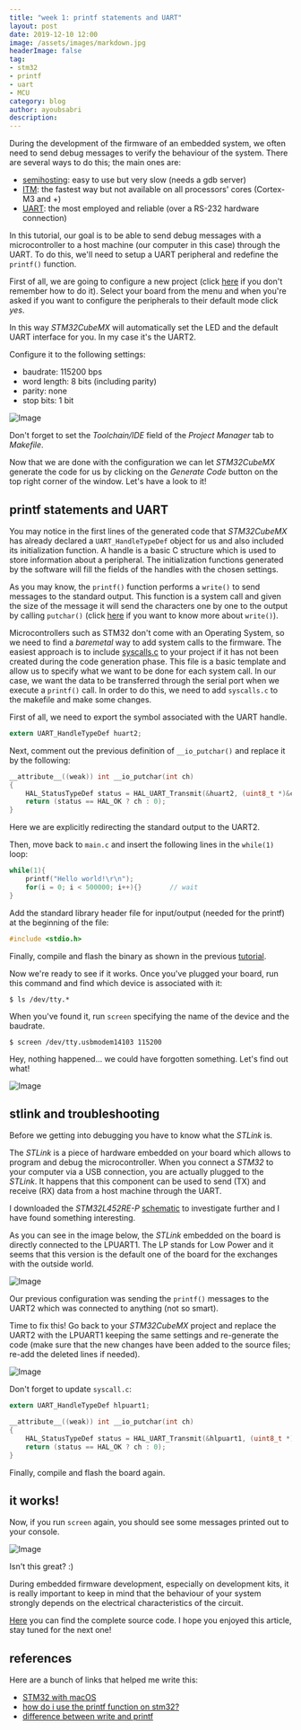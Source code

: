 ```yaml
---
title: "week 1: printf statements and UART"
layout: post
date: 2019-12-10 12:00
image: /assets/images/markdown.jpg
headerImage: false
tag:
- stm32
- printf
- uart
- MCU
category: blog
author: ayoubsabri
description:
---
```


During the development of the firmware of an embedded system, we often need to send debug messages to verify the behaviour of the system. There are several ways to do this; the main ones are:

- [semihosting][sh]: easy to use but very slow (needs a gdb server)
- [ITM][itm]: the fastest way but not available on all processors' cores (Cortex-M3 and +)
- [UART][uart]: the most employed and reliable (over a RS-232 hardware connection)

In this tutorial, our goal is to be able to send debug messages with a microcontroller to a host machine (our computer in this case) through the UART. To do this, we'll need to setup a UART peripheral and redefine the `printf()` function.

First of all, we are going to configure a new project (click [here][2] if you don't remember how to do it). Select your board from the menu and when you're asked if you want to configure the peripherals to their default mode click _yes_.

<!-- ![Image](/assets/images/blog/1/setup.png) -->

In this way _STM32CubeMX_ will automatically set the LED and the default UART interface for you. In my case it's the UART2.

Configure it to the following settings:
- baudrate: 115200 bps
- word length: 8 bits (including parity)
- parity: none
- stop bits: 1 bit

![Image](/assets/images/blog/1/uart.png)

Don't forget to set the _Toolchain/IDE_ field of the _Project Manager_ tab to _Makefile_.

Now that we are done with the configuration we can let _STM32CubeMX_ generate the code for us by clicking on the  _Generate Code_ button on the top right corner of the window. Let's have a look to it!

## printf statements and UART

You may notice in the first lines of the generated code that _STM32CubeMX_ has already declared a `UART_HandleTypeDef` object for us and also included its initialization function. A handle is a basic C structure which is used to store information about a peripheral. The initialization functions generated by the software will fill the fields of the handles with the chosen settings.

As you may know, the `printf()` function performs a `write()` to send messages to the standard output. This function is a system call and given the size of the message it will send the characters one by one to the output by calling  `putchar()` (click [here][3] if you want to know more about `write()`).

Microcontrollers such as STM32 don't come with an Operating System, so we need to find a _baremetal_ way to add system calls to the firmware. The easiest approach is to include [syscalls.c][4] to your project if it has not been created during the code generation phase. This file is a basic template and allow us to specify what we want to be done for each system call. In our case, we want the data to be transferred through the serial port when we execute a `printf()` call. In order to do this, we need to add `syscalls.c` to the makefile and make some changes.

First of all, we need to export the symbol associated with the UART handle.

```c
extern UART_HandleTypeDef huart2;
```

Next, comment out the previous definition of `__io_putchar()` and replace it by the following:

```c
__attribute__((weak)) int __io_putchar(int ch)
{
    HAL_StatusTypeDef status = HAL_UART_Transmit(&huart2, (uint8_t *)&ch, 1, 0xFFFF);
    return (status == HAL_OK ? ch : 0);
}
```

Here we are explicitly redirecting the standard output to the UART2.

Then, move back to `main.c` and insert the following lines in the `while(1)` loop:

```c
while(1){
    printf("Hello world!\r\n");
    for(i = 0; i < 500000; i++){}       // wait
}
```

Add the standard library header file for input/output (needed for the printf) at the beginning of the file:

```c
#include <stdio.h>
```

Finally, compile and flash the binary as shown in the previous [tutorial][2].

Now we're ready to see if it works. Once you've plugged your board, run this command and find which device is associated with it:

```
$ ls /dev/tty.*
```

When you've found it, run `screen` specifying the name of the device and the baudrate.

```
$ screen /dev/tty.usbmodem14103 115200
```

Hey, nothing happened... we could have forgotten something. Let's find out what!

![Image](/assets/images/blog/1/nodata.png)

## stlink and troubleshooting

Before we getting into debugging you have to know what the _STLink_ is.

The _STLink_ is a piece of hardware embedded on your board which allows to program and debug the microcontroller. When you connect a _STM32_ to your computer via a USB connection, you are actually plugged to the _STLink_. It happens that this component can be used to send (TX) and receive (RX) data from a host machine through the UART.

I downloaded the _STM32L452RE-P_ [schematic][5] to investigate further and I have found something interesting.

As you can see in the image below, the _STLink_ embedded on the board is directly connected to the LPUART1. The LP stands for Low Power and it seems that this version is the default one of the board for the exchanges with the outside world.

![Image](/assets/images/blog/1/schematic.png)

Our previous configuration was sending the `printf()` messages to the UART2 which was connected to anything (not so smart).

Time to fix this! Go back to your _STM32CubeMX_ project and replace the UART2 with the LPUART1 keeping the same settings and re-generate the code (make sure that the new changes have been added to the source files; re-add the deleted lines if needed).

![Image](/assets/images/blog/1/lpuart.png)

Don't forget to update `syscall.c`:

```c
extern UART_HandleTypeDef hlpuart1;
```

```c
__attribute__((weak)) int __io_putchar(int ch)
{
    HAL_StatusTypeDef status = HAL_UART_Transmit(&hlpuart1, (uint8_t *)&ch, 1, 0xFFFF);
    return (status == HAL_OK ? ch : 0);
}
```

Finally, compile and flash the board again.

## it works!

Now, if you run `screen` again, you should see some messages printed out to your console.

![Image](/assets/images/blog/1/result.png)

Isn't this great? :)

During embedded firmware development, especially on development kits, it is really important to keep in mind that the behaviour of your system strongly depends on the electrical characteristics of the circuit.

[Here][6] you can find the complete source code. I hope you enjoyed this article, stay tuned for the next one!

## references

Here are a bunch of links that helped me write this:

- [STM32 with macOS](https://github.com/glegrain/STM32-with-macOS)
- [how do i use the printf function on stm32?][1]
- [difference between write and printf][3]

[sh]: http://infocenter.arm.com/help/index.jsp?topic=/com.arm.doc.dui0471m/pge1358787046598.html
[itm]: http://infocenter.arm.com/help/index.jsp?topic=/com.arm.doc.ddi0337e/BABCCDFD.html
[uart]: https://en.wikipedia.org/wiki/Universal_asynchronous_receiver-transmitter

[1]: https://electronics.stackexchange.com/questions/206113/how-do-i-use-the-printf-function-on-stm32
[2]: http://ayoubsabri.github.io/getting-started
[3]: https://stackoverflow.com/questions/21084218/difference-between-write-and-printf/21095842
[4]: https://gist.github.com/AyoubSabri/d66990b71c9dd4ba298c9ae4bfb88dd8
[5]: https://www.st.com/en/evaluation-tools/nucleo-l452re-p.html#resource
[6]: https://gist.github.com/AyoubSabri/d3afda7d95f122583fd3daf6fcd02ab3
